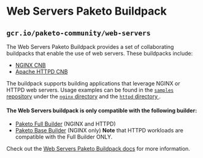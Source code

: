 # Web Servers Paketo Buildpack

## `gcr.io/paketo-community/web-servers`

The Web Servers Paketo Buildpack provides a set of collaborating buildpacks that
enable the use of web servers. These buildpacks include:
- [NGINX CNB](https://github.com/paketo-buildpacks/nginx)
- [Apache HTTPD CNB](https://github.com/paketo-buildpacks/httpd)

The buildpack supports building applications that leverage NGINX or HTTPD web
servers. Usage examples can be found in the
[`samples`
repository](https://github.com/paketo-buildpacks/samples) under
the [`nginx`
directory](https://github.com/paketo-buildpacks/samples/tree/main/nginx) and
the [`httpd` directory
](https://github.com/paketo-buildpacks/samples/tree/main/httpd).

#### The Web Servers buildpack is only compatible with the following builder:
- [Paketo Full Builder](https://github.com/paketo-buildpacks/full-builder) (NGINX and HTTPD)
- [Paketo Base Builder](https://github.com/paketo-buildpacks/base-builder) (NGINX only)
**Note** that HTTPD workloads are compatible with the Full Builder ONLY.

Check out the [Web Servers Paketo Buildpack docs](https://paketo.io/docs/howto/web-servers/) for more information.
